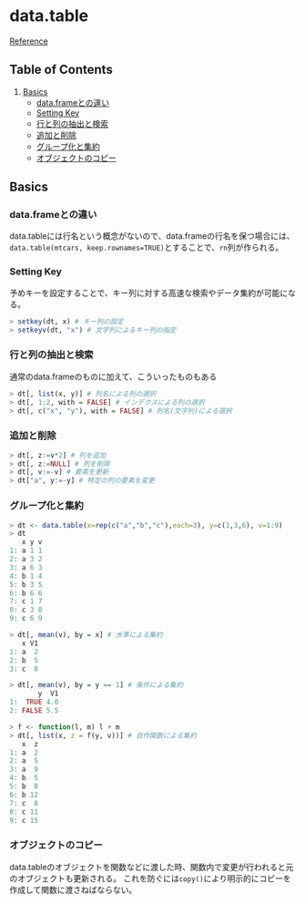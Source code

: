 # data.table
[Reference](http://kohske.github.io/ESTRELA/201410/index.html)

## Table of Contents
1. [Basics](#basics)
	* [data.frameとの違い](#data.frameとの違い)
	* [Setting Key](#setting-key)
	* [行と列の抽出と検索](#行と列の抽出と検索)
	* [追加と削除](#追加と削除)
	* [グループ化と集約](#グループ化と集約)
	* [オブジェクトのコピー](#オブジェクトのコピー)


## Basics
### data.frameとの違い
data.tableには行名という概念がないので、data.frameの行名を保つ場合には、`data.table(mtcars, keep.rownames=TRUE)`とすることで、`rn`列が作られる。

### Setting Key
予めキーを設定することで、キー列に対する高速な検索やデータ集約が可能になる。
```r
> setkey(dt, x) # キー列の設定
> setkeyv(dt, "x") # 文字列によるキー列の指定
```

### 行と列の抽出と検索
通常のdata.frameのものに加えて、こういったものもある
```r
> dt[, list(x, y)] # 列名による列の選択
> dt[, 1:2, with = FALSE] # インデクスによる列の選択
> dt[, c("x", "y"), with = FALSE] # 列名(文字列)による選択
```

### 追加と削除
```r
> dt[, z:=v*2] # 列を追加
> dt[, z:=NULL] # 列を削除
> dt[, v:=-v] # 要素を更新
> dt["a", y:=-y] # 特定の列の要素を変更
```

### グループ化と集約
```r
> dt <- data.table(x=rep(c("a","b","c"),each=3), y=c(1,3,6), v=1:9)
> dt
   x y v
1: a 1 1
2: a 3 2
3: a 6 3
4: b 1 4
5: b 3 5
6: b 6 6
7: c 1 7
8: c 3 8
9: c 6 9

> dt[, mean(v), by = x] # 水準による集約
   x V1
1: a  2
2: b  5
3: c  8

> dt[, mean(v), by = y == 1] # 条件による集約
       y  V1
1:  TRUE 4.0
2: FALSE 5.5

> f <- function(l, m) l + m
> dt[, list(x, z = f(y, v))] # 自作関数による集約
   x  z
1: a  2
2: a  5
3: a  9
4: b  5
5: b  8
6: b 12
7: c  8
8: c 11
9: c 15
```

### オブジェクトのコピー
data.tableのオブジェクトを関数などに渡した時、関数内で変更が行われると元のオブジェクトも更新される。 これを防ぐには`copy()`により明示的にコピーを作成して関数に渡さねばならない。
